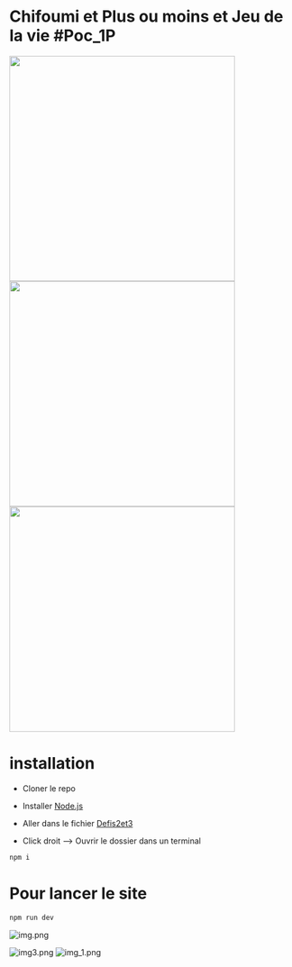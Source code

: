 # Chifoumi et Plus ou moins et  Jeu de la vie  #Poc_1P


<a href="https://poc.onepantheon.fr/html/defi.html"><img src="Chifoumi.png"  width="400px" /></a>
<a href="https://poc.onepantheon.fr/html/defi.html"><img src="plusoumoins.png"  width="400px" /></a>
<a href="https://poc.onepantheon.fr/html/defi.html"><img src="jeudelavie.png" width="400px" /></a>

# installation 

- Cloner le repo

- Installer [Node.js](https://nodejs.org/fr/download/package-manager)

- Aller dans le fichier [Defis2et3](https://github.com/Corentin-k/pantheonDuCode/archive/refs/heads/main.zip)

- Click droit --> Ouvrir le dossier dans un terminal


```bash
npm i
```
# Pour lancer le site

```bash
npm run dev
```


![img.png](src/assets/img.png)

![img3.png](src/assets/img3.png)
![img_1.png](src/assets/img_1.png)
